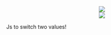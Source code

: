 <center > <img src="https://img.shields.io/npm/v/@revtm/tukar"/> </center >
<center > <img src="https://img.shields.io/bundlephobia/min/@revtm/tukar"/> </center >


Js to switch two values!
